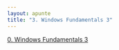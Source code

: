 ```yaml
---
layout: apunte
title: "3. Windows Fundamentals 3"
---
```


[0. Windows Fundamentals 3](/apuntes/thm/1-pre-security/5-windows-fundamentals/3-windows-fundamentals-part-3/0-windows-fundamentals-3/)